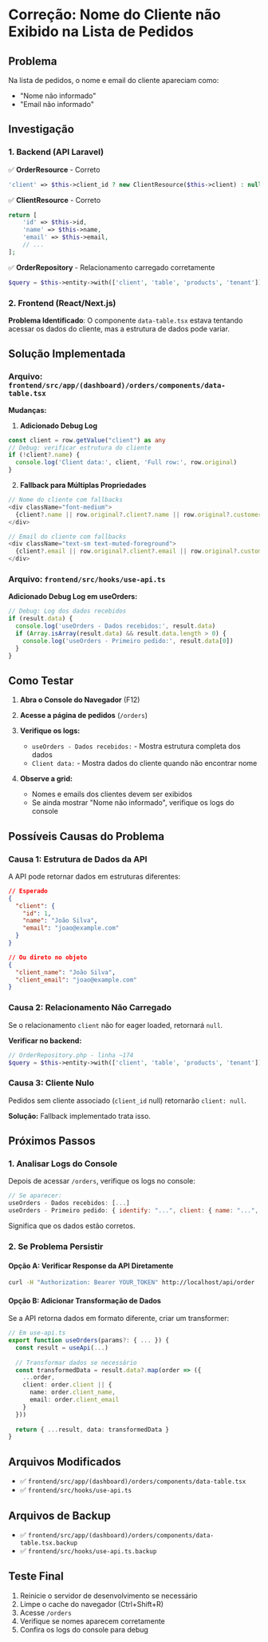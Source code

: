# Correção: Nome do Cliente não Exibido na Lista de Pedidos

## Problema
Na lista de pedidos, o nome e email do cliente apareciam como:
- "Nome não informado"
- "Email não informado"

## Investigação

### 1. Backend (API Laravel)
✅ **OrderResource** - Correto
```php
'client' => $this->client_id ? new ClientResource($this->client) : null,
```

✅ **ClientResource** - Correto
```php
return [
    'id' => $this->id,
    'name' => $this->name,
    'email' => $this->email,
    // ...
];
```

✅ **OrderRepository** - Relacionamento carregado corretamente
```php
$query = $this->entity->with(['client', 'table', 'products', 'tenant'])
```

### 2. Frontend (React/Next.js)

**Problema Identificado**: O componente `data-table.tsx` estava tentando acessar os dados do cliente, mas a estrutura de dados pode variar.

## Solução Implementada

### Arquivo: `frontend/src/app/(dashboard)/orders/components/data-table.tsx`

**Mudanças:**

1. **Adicionado Debug Log**
```typescript
const client = row.getValue("client") as any
// Debug: verificar estrutura do cliente
if (!client?.name) {
  console.log('Client data:', client, 'Full row:', row.original)
}
```

2. **Fallback para Múltiplas Propriedades**
```typescript
// Nome do cliente com fallbacks
<div className="font-medium">
  {client?.name || row.original?.client?.name || row.original?.customerName || 'Nome não informado'}
</div>

// Email do cliente com fallbacks
<div className="text-sm text-muted-foreground">
  {client?.email || row.original?.client?.email || row.original?.customerEmail || 'Email não informado'}
</div>
```

### Arquivo: `frontend/src/hooks/use-api.ts`

**Adicionado Debug Log em useOrders:**
```typescript
// Debug: Log dos dados recebidos
if (result.data) {
  console.log('useOrders - Dados recebidos:', result.data)
  if (Array.isArray(result.data) && result.data.length > 0) {
    console.log('useOrders - Primeiro pedido:', result.data[0])
  }
}
```

## Como Testar

1. **Abra o Console do Navegador** (F12)
2. **Acesse a página de pedidos** (`/orders`)
3. **Verifique os logs:**
   - `useOrders - Dados recebidos:` - Mostra estrutura completa dos dados
   - `Client data:` - Mostra dados do cliente quando não encontrar nome

4. **Observe a grid:**
   - Nomes e emails dos clientes devem ser exibidos
   - Se ainda mostrar "Nome não informado", verifique os logs do console

## Possíveis Causas do Problema

### Causa 1: Estrutura de Dados da API
A API pode retornar dados em estruturas diferentes:
```json
// Esperado
{
  "client": {
    "id": 1,
    "name": "João Silva",
    "email": "joao@example.com"
  }
}

// Ou direto no objeto
{
  "client_name": "João Silva",
  "client_email": "joao@example.com"
}
```

### Causa 2: Relacionamento Não Carregado
Se o relacionamento `client` não for eager loaded, retornará `null`.

**Verificar no backend:**
```php
// OrderRepository.php - linha ~174
$query = $this->entity->with(['client', 'table', 'products', 'tenant'])
```

### Causa 3: Cliente Nulo
Pedidos sem cliente associado (`client_id` null) retornarão `client: null`.

**Solução:** Fallback implementado trata isso.

## Próximos Passos

### 1. Analisar Logs do Console
Depois de acessar `/orders`, verifique os logs no console:

```javascript
// Se aparecer:
useOrders - Dados recebidos: [...]
useOrders - Primeiro pedido: { identify: "...", client: { name: "...", email: "..." } }
```

Significa que os dados estão corretos.

### 2. Se Problema Persistir

#### Opção A: Verificar Response da API Diretamente
```bash
curl -H "Authorization: Bearer YOUR_TOKEN" http://localhost/api/order
```

#### Opção B: Adicionar Transformação de Dados
Se a API retorna dados em formato diferente, criar um transformer:

```typescript
// Em use-api.ts
export function useOrders(params?: { ... }) {
  const result = useApi(...)
  
  // Transformar dados se necessário
  const transformedData = result.data?.map(order => ({
    ...order,
    client: order.client || {
      name: order.client_name,
      email: order.client_email
    }
  }))
  
  return { ...result, data: transformedData }
}
```

## Arquivos Modificados

- ✅ `frontend/src/app/(dashboard)/orders/components/data-table.tsx`
- ✅ `frontend/src/hooks/use-api.ts`

## Arquivos de Backup

- ✅ `frontend/src/app/(dashboard)/orders/components/data-table.tsx.backup`
- ✅ `frontend/src/hooks/use-api.ts.backup`

## Teste Final

1. Reinicie o servidor de desenvolvimento se necessário
2. Limpe o cache do navegador (Ctrl+Shift+R)
3. Acesse `/orders`
4. Verifique se nomes aparecem corretamente
5. Confira os logs do console para debug

